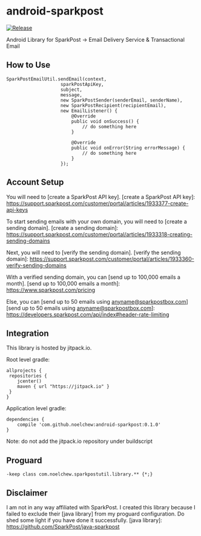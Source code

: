 # android-sparkpost

[![Release](https://jitpack.io/v/noelchew/android-sparkpost.svg)](https://jitpack.io/#noelchew/android-sparkpost)

Android Library for SparkPost -> Email Delivery Service & Transactional Email

## How to Use
```
SparkPostEmailUtil.sendEmail(context,
                    sparkPostApiKey,
                    subject,
                    message,
                    new SparkPostSender(senderEmail, senderName),
                    new SparkPostRecipient(recipientEmail),
                    new EmailListener() {
                        @Override
                        public void onSuccess() {
                            // do something here
                        }

                        @Override
                        public void onError(String errorMessage) {
                            // do something here
                        }
                    });
```
## Account Setup
You will need to [create a SparkPost API key].
[create a SparkPost API key]: https://support.sparkpost.com/customer/portal/articles/1933377-create-api-keys

To start sending emails with your own domain, you will need to [create a sending domain].
[create a sending domain]: https://support.sparkpost.com/customer/portal/articles/1933318-creating-sending-domains

Next, you will need to [verify the sending domain].
[verify the sending domain]: https://support.sparkpost.com/customer/portal/articles/1933360-verify-sending-domains

With a verified sending domain, you can [send up to 100,000 emails a month].
[send up to 100,000 emails a month]: https://www.sparkpost.com/pricing

Else, you can [send up to 50 emails using anyname@sparkpostbox.com]
[send up to 50 emails using anyname@sparkpostbox.com]: https://developers.sparkpost.com/api/index#header-rate-limiting

## Integration
This library is hosted by jitpack.io.

Root level gradle:
```
allprojects {
 repositories {
    jcenter()
    maven { url "https://jitpack.io" }
 }
}
```

Application level gradle:
```
dependencies {
    compile 'com.github.noelchew:android-sparkpost:0.1.0'
}
```
Note: do not add the jitpack.io repository under buildscript

## Proguard
```
-keep class com.noelchew.sparkpostutil.library.** {*;}
```

## Disclaimer
I am not in any way affiliated with SparkPost. I created this library because I failed to exclude their [java library] from my proguard configuration. Do shed some light if you have done it successfully.
[java library]: https://github.com/SparkPost/java-sparkpost
